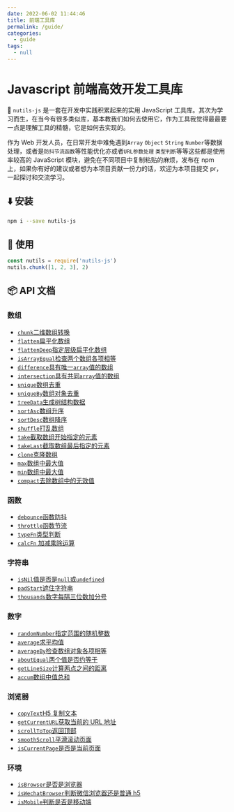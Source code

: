 ```yaml
---
date: 2022-06-02 11:44:46
title: 前端工具库
permalink: /guide/
categories: 
  - guide
tags: 
  - null
---
```

# Javascript 前端高效开发工具库

:rocket: `nutils-js` 是一套在开发中实践积累起来的实用 JavaScript 工具库。其次为学习而生，在当今有很多类似库，基本教我们如何去使用它，作为工具我觉得最最要一点是理解工具的精髓，它是如何去实现的。

作为 Web 开发人员，在日常开发中难免遇到`Array` `Object` `String` `Number`等数据处理，或者是`防抖节流函数`等性能优化亦或者`URL参数处理` `类型判断`等等这些都是使用率较高的 JavaScript 模块，避免在不同项目中复制粘贴的麻烦，发布在 npm 上，如果你有好的建议或者想为本项目贡献一份力的话，欢迎为本项目提交 pr，一起探讨和交流学习。

## :arrow_down: 安装

```bash
npm i --save nutils-js
```

## :beers: 使用

```js
const nutils = require('nutils-js')
nutils.chunk([1, 2, 3], 2)
```

## :package: API 文档

### 数组

- [`chunk`二维数组转换](/utils/Array/chunk转换二维数组)
- [`flatten`扁平化数组](/utils/Array/flatten扁平化数组)
- [`flattenDeep`指定层级扁平化数组](/utils/Array/flattenDeep指定层级扁平化数组)
- [`isArrayEqual`检查两个数组各项相等](/utils/Array/isArrayEqual检查两个数组各项相等)
- [`difference`具有唯一`array`值的数组](/utils/Array/diffArray唯一值数组)
- [`intersection`具有共同`array`值的数组](/utils/Array/intersection共有值数组)
- [`unique`数组去重](/utils/Array/unique数组去重)
- [`uniqueBy`数组对象去重](/utils/Array/uniqueBy数组对象去重)
- [`treeData`生成树结构数据](/utils/Array/treeData生成树结构数据)
- [`sortAsc`数组升序](/utils/Array/sortAsc数组升序)
- [`sortDesc`数组降序](/utils/Array/sortDesc数组降序)
- [`shuffle`打乱数组](/utils/Array/shuffle打乱数组)
- [`take`截取数组开始指定的元素](/utils/Array/take截取数组开始指定的元素)
- [`takeLast`截取数组最后指定的元素](/utils/Array/takeLast截取数组最后指定的元素)
- [`clone`克隆数组](/utils/Array/clone克隆数组)
- [`max`数组中最大值](/utils/Array/max数组中最大值)
- [`min`数组中最大值](/utils/Array/min数组中最大值)
- [`compact`去除数组中的无效值](/utils/Array/compact去除数组中的无效值)

### 函数

- [`debounce`函数防抖](###`debounce`函数防抖)
- [`throttle`函数节流](###`throttle`函数节流)
- [`typeFn`类型判断](###`typeFn`类型判断)
- [`calcFn` 加减乘除运算](###`calcFn`加减乘除运算)

### 字符串

- [`isNil`值是否是`null`或`undefined`](###`isNil`值是否是`null`或`undefined`)
- [`padStart`遮住字符串](###`padStart`遮住字符串)
- [`thousands`数字每隔三位数加分号](###`thousands`数字每隔三位数加分号)

### 数字

- [`randomNumber`指定范围的随机整数](###`randomNumber`指定范围的随机整数)
- [`average`求平均值](###`average`求平均值)
- [`averageBy`检查数组对象各项相等](###`averageBy`检查数组对象各项相等)
- [`aboutEqual`两个值是否约等于](###`aboutEqual`两个值是否约等于)
- [`getLineSize`计算两点之间的距离](###`getLineSize`计算两点之间的距离)
- [`accum`数组中值总和](###`accum`数组中值总和)

### 浏览器

- [`copyText`H5 复制文本](###`copyText`H5复制文本)
- [`getCurrentURL`获取当前的 URL 地址](###`getCurrentURL`获取当前的URL地址)
- [`scrollToTop`返回顶部](###`scrollToTop`返回顶部)
- [`smoothScroll`平滑滚动页面](###`smoothScroll`平滑滚动页面)
- [`isCurrentPage`是否是当前页面](###`isCurrentPage`是否是当前页面)

### 环境

- [`isBrowser`是否是浏览器](###`isBrowser`是否是浏览器)
- [`isWechatBrowser`判断微信浏览器还是普通 h5](###`isWechatBrowser`判断微信浏览器还是普通h5)
- [`isMobile`判断是否是移动端](###`isMobile`判断是否是移动端)
